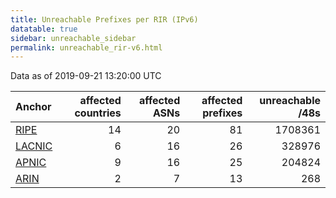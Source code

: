 ```yaml
---
title: Unreachable Prefixes per RIR (IPv6)
datatable: true
sidebar: unreachable_sidebar
permalink: unreachable_rir-v6.html
---
```


Data as of 2019-09-21 13:20:00 UTC


<div class="datatable-begin"></div>

| Anchor                                         |   affected countries |   affected ASNs |   affected prefixes |   unreachable /48s |
|:-----------------------------------------------|---------------------:|----------------:|--------------------:|-------------------:|
| [RIPE](unreachable_RIPE_NCC_RPKI_Root-v6.html) |                   14 |              20 |                  81 |            1708361 |
| [LACNIC](unreachable_LACNIC_RPKI_Root-v6.html) |                    6 |              16 |                  26 |             328976 |
| [APNIC](unreachable_APNIC_RPKI_Root-v6.html)   |                    9 |              16 |                  25 |             204824 |
| [ARIN](unreachable_ARIN-v6.html)               |                    2 |               7 |                  13 |                268 |

<div class="datatable-end"></div>